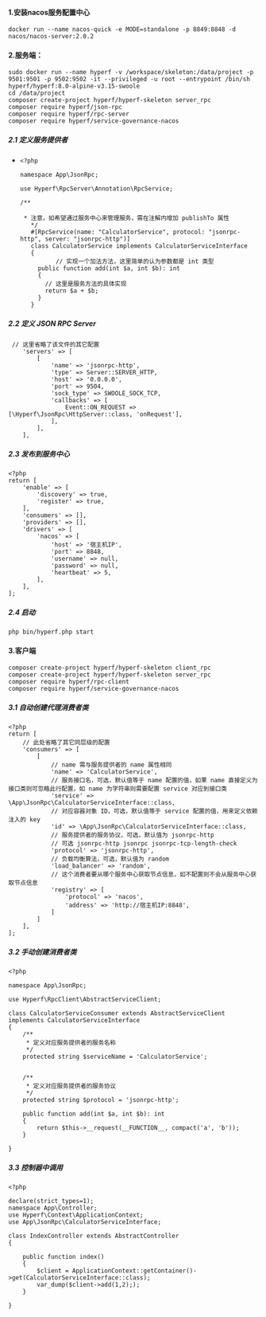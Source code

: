 #### 1.安装nacos服务配置中心

```
docker run --name nacos-quick -e MODE=standalone -p 8849:8848 -d nacos/nacos-server:2.0.2
```



#### 2.服务端：

```
sudo docker run --name hyperf -v /workspace/skeleton:/data/project -p 9501:9501 -p 9502:9502 -it --privileged -u root --entrypoint /bin/sh hyperf/hyperf:8.0-alpine-v3.15-swoole
cd /data/project
composer create-project hyperf/hyperf-skeleton server_rpc
composer require hyperf/json-rpc
composer require hyperf/rpc-server
composer require hyperf/service-governance-nacos
```



##### 2.1 定义服务提供者

 * ```
   <?php
   
   namespace App\JsonRpc;
   
   use Hyperf\RpcServer\Annotation\RpcService;
   
   /**
   
    * 注意，如希望通过服务中心来管理服务，需在注解内增加 publishTo 属性
      */
      #[RpcService(name: "CalculatorService", protocol: "jsonrpc-http", server: "jsonrpc-http")]
      class CalculatorService implements CalculatorServiceInterface
      {
     		 // 实现一个加法方法，这里简单的认为参数都是 int 类型
      	public function add(int $a, int $b): int
      	{
          // 这里是服务方法的具体实现
          return $a + $b;
      	}
      }
   ```

   

##### 2.2 定义 JSON RPC Server

```
 // 这里省略了该文件的其它配置
    'servers' => [
        [
            'name' => 'jsonrpc-http',
            'type' => Server::SERVER_HTTP,
            'host' => '0.0.0.0',
            'port' => 9504,
            'sock_type' => SWOOLE_SOCK_TCP,
            'callbacks' => [
                Event::ON_REQUEST => [\Hyperf\JsonRpc\HttpServer::class, 'onRequest'],
            ],
        ],
    ],
```

##### 2.3 发布到服务中心

```
<?php
return [
    'enable' => [
        'discovery' => true,
        'register' => true,
    ],
    'consumers' => [],
    'providers' => [],
    'drivers' => [
        'nacos' => [
            'host' => '宿主机IP',
            'port' => 8848,
            'username' => null,
            'password' => null,
            'heartbeat' => 5,
        ],
    ],
];
```

##### 2.4 启动

```
php bin/hyperf.php start
```

#### 3.客户端

```
composer create-project hyperf/hyperf-skeleton client_rpc
composer create-project hyperf/hyperf-skeleton server_rpc
composer require hyperf/rpc-client
composer require hyperf/service-governance-nacos
```



##### 3.1 自动创建代理消费者类

```
<?php
return [
    // 此处省略了其它同层级的配置
    'consumers' => [
        [
            // name 需与服务提供者的 name 属性相同
            'name' => 'CalculatorService',
            // 服务接口名，可选，默认值等于 name 配置的值，如果 name 直接定义为接口类则可忽略此行配置，如 name 为字符串则需要配置 service 对应到接口类
            'service' => \App\JsonRpc\CalculatorServiceInterface::class,
            // 对应容器对象 ID，可选，默认值等于 service 配置的值，用来定义依赖注入的 key
            'id' => \App\JsonRpc\CalculatorServiceInterface::class,
            // 服务提供者的服务协议，可选，默认值为 jsonrpc-http
            // 可选 jsonrpc-http jsonrpc jsonrpc-tcp-length-check
            'protocol' => 'jsonrpc-http',
            // 负载均衡算法，可选，默认值为 random
            'load_balancer' => 'random',
            // 这个消费者要从哪个服务中心获取节点信息，如不配置则不会从服务中心获取节点信息
            'registry' => [
                'protocol' => 'nacos',
                'address' => 'http://宿主机IP:8848',
            ]
        ]
    ],
];
```

##### 3.2 手动创建消费者类

```
<?php

namespace App\JsonRpc;

use Hyperf\RpcClient\AbstractServiceClient;

class CalculatorServiceConsumer extends AbstractServiceClient implements CalculatorServiceInterface
{
    /**
     * 定义对应服务提供者的服务名称
     */
    protected string $serviceName = 'CalculatorService';
    

    /**
     * 定义对应服务提供者的服务协议
     */
    protected string $protocol = 'jsonrpc-http';
    
    public function add(int $a, int $b): int
    {
        return $this->__request(__FUNCTION__, compact('a', 'b'));
    }

}
```

##### 3.3 控制器中调用

```
<?php

declare(strict_types=1);
namespace App\Controller;
use Hyperf\Context\ApplicationContext;
use App\JsonRpc\CalculatorServiceInterface;

class IndexController extends AbstractController
{

    public function index()
    {
        $client = ApplicationContext::getContainer()->get(CalculatorServiceInterface::class);
    	var_dump($client->add(1,2););
    }

}
```

